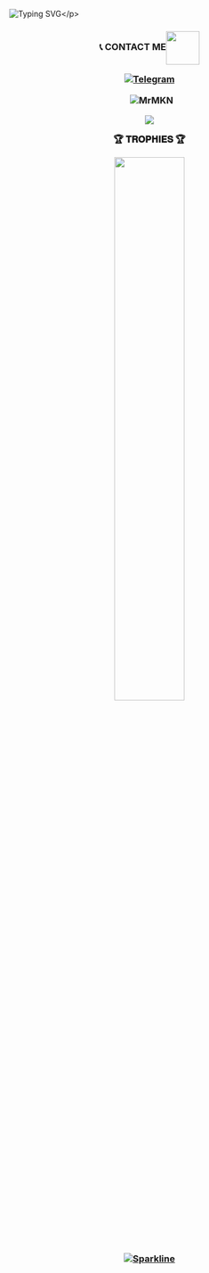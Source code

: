 ![Typing SVG](https://readme-typing-svg.herokuapp.com/?lines=𝗪𝗘𝗟𝗖𝗢𝗠+𝗧𝗢+𝗠𝗞𝗡'𝗦+𝗚𝗶𝘁𝗛𝘂𝗯!;𝗜𝗮𝗺+𝗠𝘂𝗵𝗮𝗺𝗺𝗲𝗱+𝗞+𝗡!;𝗜𝗮𝗺+𝗷𝘂𝘀𝘁+𝗧𝗲𝗹𝗲𝗴𝗿𝗮𝗺+𝗕𝗼𝘁+𝗠𝗮𝗸𝗲𝗿!)</p>
<p align="center">

<h3 align="center">📞 CONTACT ME<img align="center" <img src="https://raw.githubusercontent.com/MartinHeinz/MartinHeinz/master/wave.gif" width="60px">
<p align="center">
<a href="https://t.me/mr_MKN"><img title="Telegram" src="https://img.shields.io/static/v1?label=Mr.MKN&message=TG&color=blue-green"></a>

<p align="center">&nbsp;
  <img align="center" src="https://github-readme-stats.vercel.app/api?username=MrMKN&&show_icons=true&theme=midnight-purple" alt="MrMKN"/></p>
  <img src="https://github-readme-stats.vercel.app/api/top-langs/?username=MrMKN&layout=compact&theme=midnight-purple" align="center">
<p align="center">


🏆 𝐓𝐑𝐎𝐏𝐇𝐈𝐄𝐒 🏆
</p>
<p align="center">
<img width="50%" src="https://github-profile-trophy.vercel.app/?username=MrMKN&theme=darkhub" />
</p>


[![Sparkline](https://stars.medv.io/EvamariaTG/EvaMaria.svg)](https://stars.medv.io/EvamariaTG/EvaMaria)

